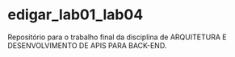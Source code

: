 # edigar_lab01_lab04
Repositório para o trabalho final da disciplina de ARQUITETURA E DESENVOLVIMENTO DE APIS PARA BACK-END.

